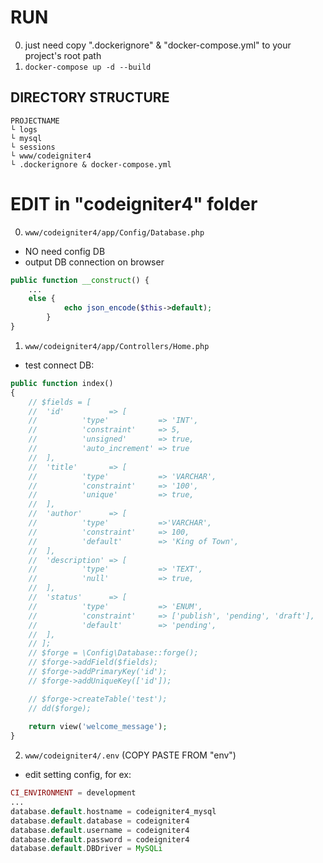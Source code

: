 # RUN
0. just need copy ".dockerignore" & "docker-compose.yml" to your project's root path
1. `docker-compose up -d --build`

DIRECTORY STRUCTURE
-------------------

    PROJECTNAME
    └ logs
    └ mysql
    └ sessions
    └ www/codeigniter4
    └ .dockerignore & docker-compose.yml

# EDIT in "codeigniter4" folder
0. `www/codeigniter4/app/Config/Database.php`
+ NO need config DB
+ output DB connection on browser
```php
public function __construct() {
    ...
    else {
			echo json_encode($this->default);
		}
}
```

1. `www/codeigniter4/app/Controllers/Home.php`
+ test connect DB:
```php
public function index()
{
    // $fields = [
    // 	'id'          => [
    // 			'type'           => 'INT',
    // 			'constraint'     => 5,
    // 			'unsigned'       => true,
    // 			'auto_increment' => true
    // 	],
    // 	'title'       => [
    // 			'type'           => 'VARCHAR',
    // 			'constraint'     => '100',
    // 			'unique'         => true,
    // 	],
    // 	'author'      => [
    // 			'type'           =>'VARCHAR',
    // 			'constraint'     => 100,
    // 			'default'        => 'King of Town',
    // 	],
    // 	'description' => [
    // 			'type'           => 'TEXT',
    // 			'null'           => true,
    // 	],
    // 	'status'      => [
    // 			'type'           => 'ENUM',
    // 			'constraint'     => ['publish', 'pending', 'draft'],
    // 			'default'        => 'pending',
    // 	],
    // ];
    // $forge = \Config\Database::forge();
    // $forge->addField($fields);
    // $forge->addPrimaryKey('id');
    // $forge->addUniqueKey(['id']);

    // $forge->createTable('test');
    // dd($forge);
    
    return view('welcome_message');
}
```

2. `www/codeigniter4/.env` (COPY PASTE FROM "env")
+ edit setting config, for ex:
```php
CI_ENVIRONMENT = development
...
database.default.hostname = codeigniter4_mysql
database.default.database = codeigniter4
database.default.username = codeigniter4
database.default.password = codeigniter4
database.default.DBDriver = MySQLi
```
